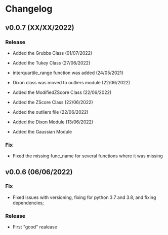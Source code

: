# Changelog


## v0.0.7 (XX/XX/2022)


### Release

- Added the Grubbs Class (01/07/2022)
- Added the Tukey Class (27/06/2022)
- interquartile_range function was added (24/05/2021)
- Dixon class was moved to outliers module (22/06/2022)
- Added the ModifiedZScore Class (22/06/2022)
- Added the ZScore Class (22/06/2022)
- Added the outliers file (22/06/2022)
- Added the Dixon Module (13/06/2022)


- Added the Gaussian Module

### Fix

- Fixed the missing func_name for several functions where it was missing

## v0.0.6 (06/06/2022)

### Fix

- Fixed issues with versioning, fixing for python 3.7 and 3.8, and fixing dependencies;

### Release

- First "good" realease

